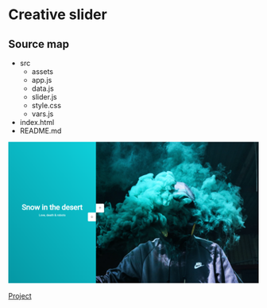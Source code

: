 # **Creative slider**

## **Source map**

- src
  - assets
  - app.js
  - data.js
  - slider.js
  - style.css
  - vars.js
- index.html
- README.md

![Project screen](./src/assets/screen.png)

[Project](https://hov001.github.io/creative-slider/)
